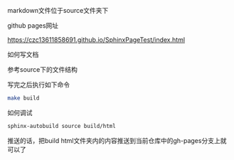 markdown文件位于source文件夹下

github pages网址

https://czc13611858691.github.io/SphinxPageTest/index.html

如何写文档

参考source下的文件结构

写完之后执行如下命令

```bash
make build
```

如何调试

```bash
sphinx-autobuild source build/html
```

推送的话，把build html文件夹内的内容推送到当前仓库中的gh-pages分支上就可以了